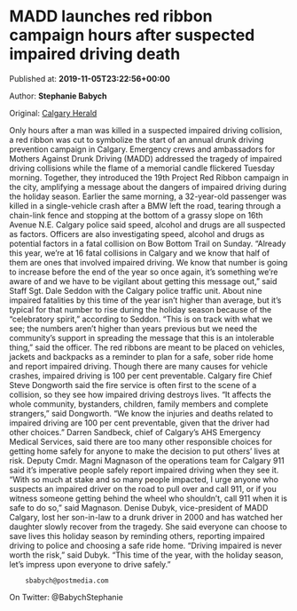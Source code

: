 
# MADD launches red ribbon campaign hours after suspected impaired driving death

Published at: **2019-11-05T23:22:56+00:00**

Author: **Stephanie Babych**

Original: [Calgary Herald](https://calgaryherald.com/news/local-news/annual-red-ribbon-campaign-reminds-people-to-drive-sober)

Only hours after a man was killed in a suspected impaired driving collision, a red ribbon was cut to symbolize the start of an annual drunk driving prevention campaign in Calgary.
Emergency crews and ambassadors for Mothers Against Drunk Driving (MADD) addressed the tragedy of impaired driving collisions while the flame of a memorial candle flickered Tuesday morning. Together, they introduced the 19th Project Red Ribbon campaign in the city, amplifying a message about the dangers of impaired driving during the holiday season.
Earlier the same morning, a 32-year-old passenger was killed in a single-vehicle crash after a BMW left the road, tearing through a chain-link fence and stopping at the bottom of a grassy slope on 16th Avenue N.E. Calgary police said speed, alcohol and drugs are all suspected as factors. Officers are also investigating speed, alcohol and drugs as potential factors in a fatal collision on Bow Bottom Trail on Sunday.
“Already this year, we’re at 16 fatal collisions in Calgary and we know that half of them are ones that involved impaired driving. We know that number is going to increase before the end of the year so once again, it’s something we’re aware of and we have to be vigilant about getting this message out,” said Staff Sgt. Dale Seddon with the Calgary police traffic unit.
About nine impaired fatalities by this time of the year isn’t higher than average, but it’s typical for that number to rise during the holiday season because of the “celebratory spirit,” according to Seddon.
“This is on track with what we see; the numbers aren’t higher than years previous but we need the community’s support in spreading the message that this is an intolerable thing,” said the officer.
The red ribbons are meant to be placed on vehicles, jackets and backpacks as a reminder to plan for a safe, sober ride home and report impaired driving. Though there are many causes for vehicle crashes, impaired driving is 100 per cent preventable.
Calgary fire Chief Steve Dongworth said the fire service is often first to the scene of a collision, so they see how impaired driving destroys lives.
“It affects the whole community, bystanders, children, family members and complete strangers,” said Dongworth. “We know the injuries and deaths related to impaired driving are 100 per cent preventable, given that the driver had other choices.”
Darren Sandbeck, chief of Calgary’s AHS Emergency Medical Services, said there are too many other responsible choices for getting home safely for anyone to make the decision to put others’ lives at risk.
Deputy Cmdr. Magni Magnason of the operations team for Calgary 911 said it’s imperative people safely report impaired driving when they see it.
“With so much at stake and so many people impacted, I urge anyone who suspects an impaired driver on the road to pull over and call 911, or if you witness someone getting behind the wheel who shouldn’t, call 911 when it is safe to do so,” said Magnason.
Denise Dubyk, vice-president of MADD Calgary, lost her son-in-law to a drunk driver in 2000 and has watched her daughter slowly recover from the tragedy. She said everyone can choose to save lives this holiday season by reminding others, reporting impaired driving to police and choosing a safe ride home.
“Driving impaired is never worth the risk,” said Dubyk. “This time of the year, with the holiday season, let’s impress upon everyone to drive safely.”

        sbabych@postmedia.com
      
On Twitter: @BabychStephanie
